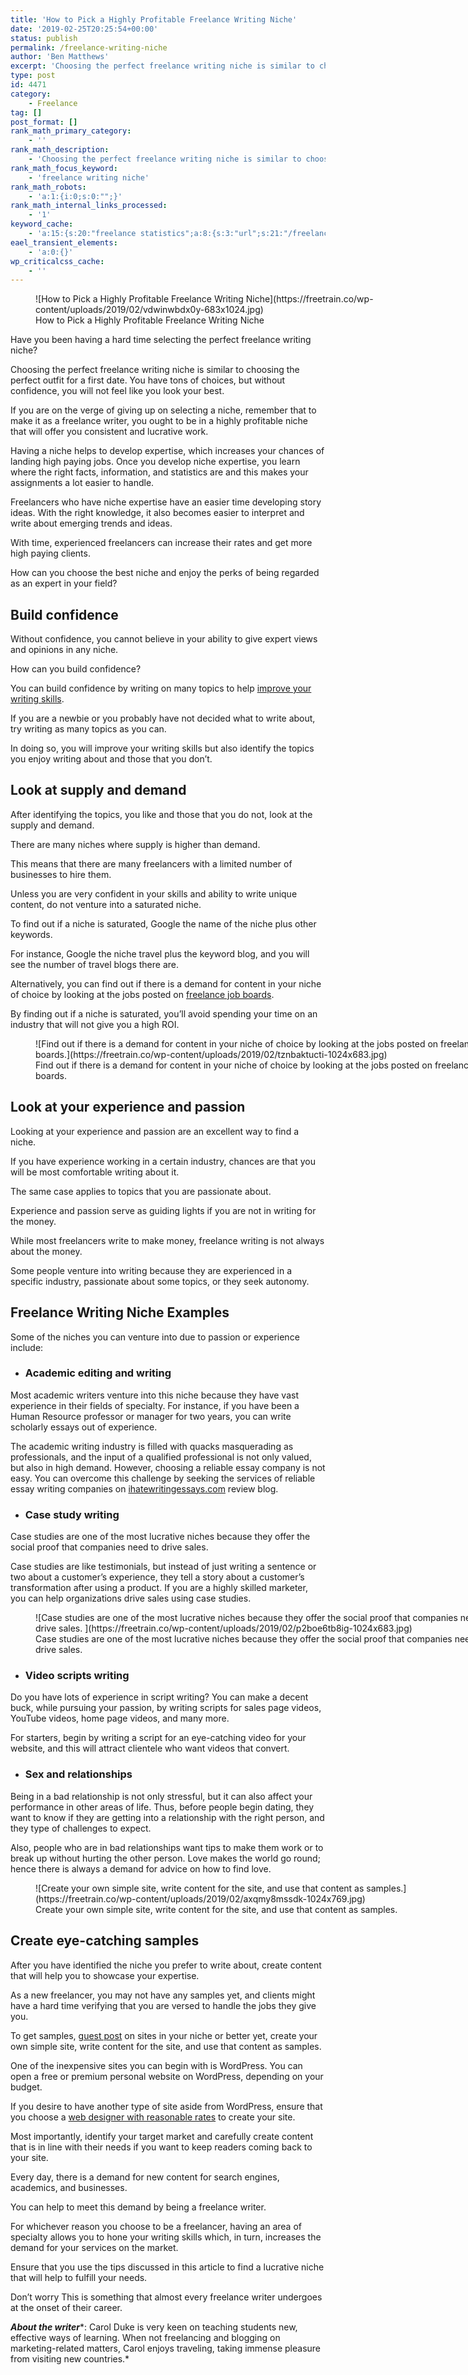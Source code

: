 ```yaml
---
title: 'How to Pick a Highly Profitable Freelance Writing Niche'
date: '2019-02-25T20:25:54+00:00'
status: publish
permalink: /freelance-writing-niche
author: 'Ben Matthews'
excerpt: 'Choosing the perfect freelance writing niche is similar to choosing the perfect outfit for a first date. You have tons of choices, but without confidence, you will not feel like you look your best.'
type: post
id: 4471
category:
    - Freelance
tag: []
post_format: []
rank_math_primary_category:
    - ''
rank_math_description:
    - 'Choosing the perfect freelance writing niche is similar to choosing the perfect outfit for a first date. Find out why!'
rank_math_focus_keyword:
    - 'freelance writing niche'
rank_math_robots:
    - 'a:1:{i:0;s:0:"";}'
rank_math_internal_links_processed:
    - '1'
keyword_cache:
    - 'a:15:{s:20:"freelance statistics";a:8:{s:3:"url";s:21:"/freelance-statistics";s:5:"times";s:0:"";s:7:"between";s:0:"";s:6:"before";s:0:"";s:5:"after";s:0:"";s:4:"case";N;s:8:"nofollow";N;s:9:"newwindow";N;}s:19:"freelance portfolio";a:8:{s:3:"url";s:30:"/courses/freelance-portfolios/";s:5:"times";s:0:"";s:7:"between";s:0:"";s:6:"before";s:0:"";s:5:"after";s:0:"";s:4:"case";N;s:8:"nofollow";N;s:9:"newwindow";N;}s:19:"accounting software";a:8:{s:3:"url";s:33:"/best-online-accounting-software/";s:5:"times";s:0:"";s:7:"between";s:0:"";s:6:"before";s:0:"";s:5:"after";s:0:"";s:4:"case";N;s:8:"nofollow";N;s:9:"newwindow";N;}s:19:"freelance community";a:8:{s:3:"url";s:20:"/freelance-community";s:5:"times";s:0:"";s:7:"between";s:0:"";s:6:"before";s:0:"";s:5:"after";s:0:"";s:4:"case";N;s:8:"nofollow";N;s:9:"newwindow";N;}s:19:"freelance questions";a:8:{s:3:"url";s:20:"/freelance-community";s:5:"times";s:0:"";s:7:"between";s:0:"";s:6:"before";s:0:"";s:5:"after";s:0:"";s:4:"case";N;s:8:"nofollow";N;s:9:"newwindow";N;}s:18:"freelance expenses";a:8:{s:3:"url";s:19:"/freelance-expenses";s:5:"times";s:0:"";s:7:"between";s:0:"";s:6:"before";s:0:"";s:5:"after";s:0:"";s:4:"case";N;s:8:"nofollow";N;s:9:"newwindow";N;}s:18:"freelance training";a:8:{s:3:"url";s:8:"/courses";s:5:"times";s:0:"";s:7:"between";s:0:"";s:6:"before";s:0:"";s:5:"after";s:0:"";s:4:"case";N;s:8:"nofollow";N;s:9:"newwindow";N;}s:15:"freelance tools";a:8:{s:3:"url";s:21:"/best-freelance-tools";s:5:"times";s:0:"";s:7:"between";s:0:"";s:6:"before";s:0:"";s:5:"after";s:0:"";s:4:"case";N;s:8:"nofollow";N;s:9:"newwindow";N;}s:15:"freelance rates";a:8:{s:3:"url";s:16:"/freelance-rates";s:5:"times";s:0:"";s:7:"between";s:0:"";s:6:"before";s:0:"";s:5:"after";s:0:"";s:4:"case";N;s:8:"nofollow";N;s:9:"newwindow";N;}s:14:"freelance work";a:8:{s:3:"url";s:15:"/freelance-work";s:5:"times";s:0:"";s:7:"between";s:0:"";s:6:"before";s:0:"";s:5:"after";s:0:"";s:4:"case";N;s:8:"nofollow";N;s:9:"newwindow";N;}s:14:"freelance jobs";a:8:{s:3:"url";s:15:"/freelance-jobs";s:5:"times";s:0:"";s:7:"between";s:0:"";s:6:"before";s:0:"";s:5:"after";s:0:"";s:4:"case";N;s:8:"nofollow";N;s:9:"newwindow";N;}s:13:"balance sheet";a:8:{s:3:"url";s:46:"https://freetrain.co/balance-sheet-definition/";s:5:"times";s:0:"";s:7:"between";s:0:"";s:6:"before";s:0:"";s:5:"after";s:0:"";s:4:"case";N;s:8:"nofollow";N;s:9:"newwindow";N;}s:7:"courses";a:8:{s:3:"url";s:8:"/courses";s:5:"times";s:0:"";s:7:"between";s:0:"";s:6:"before";s:0:"";s:5:"after";s:0:"";s:4:"case";N;s:8:"nofollow";N;s:9:"newwindow";N;}s:5:"rates";a:8:{s:3:"url";s:16:"/freelance-rates";s:5:"times";s:0:"";s:7:"between";s:0:"";s:6:"before";s:0:"";s:5:"after";s:0:"";s:4:"case";N;s:8:"nofollow";N;s:9:"newwindow";N;}s:13:"keywords_time";i:1565617996;}'
eael_transient_elements:
    - 'a:0:{}'
wp_criticalcss_cache:
    - ''
---
```

<figure aria-describedby="caption-attachment-4506" class="wp-caption aligncenter" id="attachment_4506" style="width: 683px">![How to Pick a Highly Profitable Freelance Writing Niche](https://freetrain.co/wp-content/uploads/2019/02/vdwinwbdx0y-683x1024.jpg)<figcaption class="wp-caption-text" id="caption-attachment-4506">How to Pick a Highly Profitable Freelance Writing Niche</figcaption></figure>

<span class="s1">Have you been having a hard time selecting the perfect freelance writing niche? </span>

<span class="s1">Choosing the perfect freelance writing niche is similar to choosing the perfect outfit for a first date. You have tons of choices, but without confidence, you will not feel like you look your best.<span class="Apple-converted-space"> </span></span>

<span class="s1">If you are on the verge of giving up on selecting a niche, remember that to make it as a freelance writer, you ought to be in a highly profitable niche that will offer you consistent and lucrative work.</span>

<span class="s1">Having a niche helps to develop expertise, which increases your chances of landing high paying jobs. Once you develop niche expertise, you learn where the right facts, information, and statistics are and this makes your assignments a lot easier to handle.</span>

<span class="s1">Freelancers who have niche expertise have an easier time developing story ideas. With the right knowledge, it also becomes easier to interpret and write about emerging trends and ideas. </span>

<span class="s1">With time, experienced freelancers can increase their rates and get more high paying clients. </span>

<span class="s1">How can you choose the best niche and enjoy the perks of being regarded as an expert in your field? </span>

<span class="s1">**Build confidence**</span>
--------------------------------------------

<span class="s1">Without confidence, you cannot believe in your ability to give expert views and opinions in any niche. </span>

<span class="s1">How can you build confidence? </span>

<span class="s1">You can build confidence by writing on many topics to help [<span class="s3">improve your writing skills</span>](https://freetrain.co/business-writing-skills/). </span>

<span class="s1">If you are a newbie or you probably have not decided what to write about, try writing as many topics as you can. </span>

<span class="s1">In doing so, you will improve your writing skills but also identify the topics you enjoy writing about and those that you don’t. </span>

<span class="s1">**Look at supply and demand** </span>
------------------------------------------------------

<span class="s1">After identifying the topics, you like and those that you do not, look at the supply and demand. </span>

<span class="s1">There are many niches where supply is higher than demand. </span>

<span class="s1">This means that there are many freelancers with a limited number of businesses to hire them. </span>

<span class="s1">Unless you are very confident in your skills and ability to write unique content, do not venture into a saturated niche. </span>

<span class="s1">To find out if a niche is saturated, Google the name of the niche plus other keywords. </span>

<span class="s1">For instance, Google the niche travel plus the keyword blog, and you will see the number of travel blogs there are. </span>

<span class="s1">Alternatively, you can find out if there is a demand for content in your niche of choice by looking at the jobs posted on [<span class="s3">freelance job boards</span>](https://freetrain.co/freelance-jobs/). </span>

<span class="s1">By finding out if a niche is saturated, you’ll avoid spending your time on an industry that will not give you a high ROI.</span>

<figure aria-describedby="caption-attachment-4475" class="wp-caption aligncenter" id="attachment_4475" style="width: 750px">![Find out if there is a demand for content in your niche of choice by looking at the jobs posted on freelance job boards.](https://freetrain.co/wp-content/uploads/2019/02/tznbaktucti-1024x683.jpg)<figcaption class="wp-caption-text" id="caption-attachment-4475">Find out if there is a demand for content in your niche of choice by looking at the jobs posted on freelance job boards.</figcaption></figure>

<span class="s1">**Look at your experience and passion**</span>
---------------------------------------------------------------

<span class="s1">Looking at your experience and passion are an excellent way to find a niche. </span>

<span class="s1">If you have experience working in a certain industry, chances are that you will be most comfortable writing about it. </span>

<span class="s1">The same case applies to topics that you are passionate about.</span>

<span class="s1">Experience and passion serve as guiding lights if you are not in writing for the money. </span>

<span class="s1">While most freelancers write to make money, freelance writing is not always about the money.</span>

<span class="s1"> Some people venture into writing because they are experienced in a specific industry, passionate about some topics, or they seek autonomy.</span>

**Freelance Writing Niche Examples**
------------------------------------

<span class="s1">Some of the niches you can venture into due to passion or experience include:</span>

- ### <span class="s1">**Academic editing and writing**</span>

<span class="s1">Most academic writers venture into this niche because they have vast experience in their fields of specialty. For instance, if you have been a Human Resource professor or manager for two years, you can write scholarly essays out of experience. </span>

<span class="s1">The academic writing industry is filled with quacks masquerading as professionals, and the input of a qualified professional is not only valued, but also in high demand. However, choosing a reliable essay company is not easy. You can overcome this challenge by seeking the services of reliable essay writing companies on [<span class="s3">ihatewritingessays.com</span>](https://www.ihatewritingessays.com/) review blog.</span>

- ### <span class="s1">**Case study writing**</span>

<span class="s1">Case studies are one of the most lucrative niches because they offer the social proof that companies need to drive sales. </span>

<span class="s1">Case studies are like testimonials, but instead of just writing a sentence or two about a customer’s experience, they tell a story about a customer’s transformation after using a product. If you are a highly skilled marketer, you can help organizations drive sales using case studies.</span>

<figure aria-describedby="caption-attachment-4476" class="wp-caption aligncenter" id="attachment_4476" style="width: 750px">![Case studies are one of the most lucrative niches because they offer the social proof that companies need to drive sales. ](https://freetrain.co/wp-content/uploads/2019/02/p2boe6tb8ig-1024x683.jpg)<figcaption class="wp-caption-text" id="caption-attachment-4476">Case studies are one of the most lucrative niches because they offer the social proof that companies need to drive sales.</figcaption></figure>

- ### <span class="s1">**Video scripts writing**</span>

<span class="s1">Do you have lots of experience in script writing? You can make a decent buck, while pursuing your passion, by writing scripts for sales page videos, YouTube videos, home page videos, and many more. </span>

<span class="s1">For starters, begin by writing a script for an eye-catching video for your website, and this will attract clientele who want videos that convert.</span>

- ### <span class="s1">**Sex and relationships**</span>

<span class="s1">Being in a bad relationship is not only stressful, but it can also affect your performance in other areas of life. Thus, before people begin dating, they want to know if they are getting into a relationship with the right person, and they type of challenges to expect. </span>

<span class="s1">Also, people who are in bad relationships want tips to make them work or to break up without hurting the other person. Love makes the world go round; hence there is always a demand for advice on how to find love.</span>

<figure aria-describedby="caption-attachment-4477" class="wp-caption aligncenter" id="attachment_4477" style="width: 750px">![Create your own simple site, write content for the site, and use that content as samples.](https://freetrain.co/wp-content/uploads/2019/02/axqmy8mssdk-1024x769.jpg)<figcaption class="wp-caption-text" id="caption-attachment-4477">Create your own simple site, write content for the site, and use that content as samples.</figcaption></figure>

<span class="s1">**Create eye-catching samples**</span>
-------------------------------------------------------

<span class="s1">After you have identified the niche you prefer to write about, create content that will help you to showcase your expertise. </span>

<span class="s1">As a new freelancer, you may not have any samples yet, and clients might have a hard time verifying that you are versed to handle the jobs they give you. </span>

<span class="s1">To get samples, [<span class="s3">guest post</span>](https://www.searchenginejournal.com/guest-blogging-benefits/210744/#close) on sites in your niche or better yet, create your own simple site, write content for the site, and use that content as samples. </span>

<span class="s1">One of the inexpensive sites you can begin with is WordPress. You can open a free or premium personal website on WordPress, depending on your budget. </span>

<span class="s1">If you desire to have another type of site aside from WordPress, ensure that you choose a [<span class="s3">web designer with reasonable rates</span>](https://freetrain.co/freelance-web-design-rates/) to create your site. </span>

<span class="s1">Most importantly, identify your target market and carefully create content that is in line with their needs if you want to keep readers coming back to your site. </span>

<span class="s1">Every day, there is a demand for new content for search engines, academics, and businesses. </span>

<span class="s1">You can help to meet this demand by being a freelance writer. </span>

<span class="s1">For whichever reason you choose to be a freelancer, having an area of specialty allows you to hone your writing skills which, in turn, increases the demand for your services on the market. </span>

<span class="s1">Ensure that you use the tips discussed in this article to find a lucrative niche that will help to fulfill your needs.</span>

<span class="s1">Don’t worry This is something that almost every freelance writer undergoes at the onset of their career.</span>

<span class="s1">***About the writer****: Carol Duke is very keen on teaching students new, effective ways of learning. When not freelancing and blogging on marketing-related matters, Carol enjoys traveling, taking immense pleasure from visiting new countries.*</span>